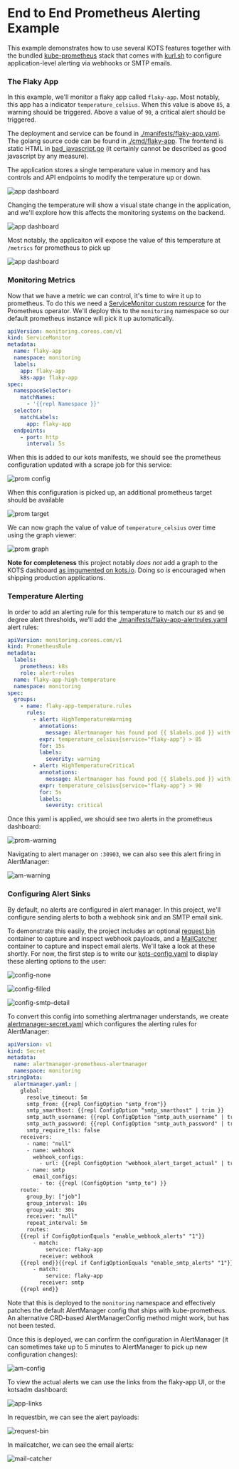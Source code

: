 End to End Prometheus Alerting Example
===========

This example demonstrates how to use several KOTS features together with the bundled [kube-prometheus](https://github.com/prometheus-operator/kube-prometheus) stack that comes with [kurl.sh](https://kurl.sh) to configure application-level alerting via webhooks or SMTP emails.


### The Flaky App

In this example, we'll monitor a flaky app called `flaky-app`. Most notably, this app has a indicator `temperature_celsius`. When this value is above `85`, a warning should be triggered. Above a value of `90`, a critical alert should be triggered.

The deployment and service can be found in [./manifests/flaky-app.yaml](./manifests/flaky-app.yaml). The golang source code can be found in [./cmd/flaky-app](./cmd/flaky-app). The frontend is static HTML in [bad_javascript.go](./cmd/flaky-app/bad_javascript.go) (it certainly cannot be described as good javascript by any measure). 

The application stores a single temperature value in memory and has controls and API endpoints to modify the temperature up or down.

![app dashboard](./img/healthy-app.png)

Changing the temperature will show a visual state change in the application, and we'll explore how this affects the monitoring systems on the backend.

![app dashboard](./img/warning-app.png)

Most notably, the applicaiton will expose the value of this temperature at `/metrics` for prometheus to pick up

![app dashboard](./img/exposed-temp.png)

### Monitoring Metrics

Now that we have a metric we can control, it's time to wire it up to prometheus. To do this we need a [ServiceMonitor custom resource](./manifests/flaky-app-servicemonitor.yaml) for the Prometheus operator. We'll deploy this to the `monitoring` namespace so our default prometheus instance will pick it up automatically.

```yaml
apiVersion: monitoring.coreos.com/v1
kind: ServiceMonitor
metadata:
  name: flaky-app
  namespace: monitoring
  labels:
    app: flaky-app
    k8s-app: flaky-app
spec:
  namespaceSelector:
    matchNames:
      - '{{repl Namespace }}'
  selector:
    matchLabels:
      app: flaky-app
  endpoints:
    - port: http
      interval: 5s
```

When this is added to our kots manifests, we should see the prometheus configuration updated with a scrape job for this service:

![prom config](./img/prom-config.png)

When this configuration is picked up, an additional prometheus target should be available

![prom target](./img/prom-target.png)

We can now graph the value of value of `temperature_celsius` over time using the graph viewer:

![prom graph](./img/prom-graph.png)

**Note for completeness** this project notably *does not* add a graph to the KOTS dashboard [as imgumented on kots.io](https://kots.io/vendor/config/dashboard-graphs/). Doing so *is* encouraged when shipping production applications.

### Temperature Alerting

In order to add an alerting rule for this temperature to match our `85` and `90` degree alert thresholds, we'll add the [./manifests/flaky-app-alertrules.yaml](./manifests/flaky-app-alertrules.yaml) alert rules:

```yaml
apiVersion: monitoring.coreos.com/v1
kind: PrometheusRule
metadata:
  labels:
    prometheus: k8s
    role: alert-rules
  name: flaky-app-high-temperature
  namespace: monitoring
spec:
  groups:
    - name: flaky-app-temperature.rules
      rules:
        - alert: HighTemperatureWarning
          annotations:
            message: Alertmanager has found pod {{ $labels.pod }} with unhealthy temperature of {{ $value }}
          expr: temperature_celsius{service="flaky-app"} > 85
          for: 15s
          labels:
            severity: warning
        - alert: HighTemperatureCritical
          annotations:
            message: Alertmanager has found pod {{ $labels.pod }} with unhealthy temperature of {{ $value }}
          expr: temperature_celsius{service="flaky-app"} > 90
          for: 5s
          labels:
            severity: critical
```

Once this yaml is applied, we should see two alerts in the prometheus dashboard:

![prom-warning](./img/prom-warning.png)

Navigating to alert manager on `:30903`, we can also see this alert firing in AlertManager:


![am-warning](./img/am-warning.png)

### Configuring Alert Sinks

By default, no alerts are configured in alert manager. In this project, we'll configure sending alerts to both a webhook sink and an SMTP email sink.

To demonstrate this easily, the project includes an optional [request bin](http://requestbin.net) container to capture and inspect webhook payloads, and a [MailCatcher](https://mailcatcher.me) container to capture and inspect email alerts. We'll take a look at these shortly. For now, the first step is to write our [kots-config.yaml](./manifests/kots-config.yaml) to display these alerting options to the user:


![config-none](./img/config-none.png)

![config-filled](./img/config-filled.png)

![config-smtp-detail](./img/config-smtp-detail.png)


To convert this config into something alertmanager understands, we create [alertmanager-secret.yaml](./manifests/flaky-app-alertmanager-secret.yaml) which configures the alerting rules for AlertManager:

```yaml
apiVersion: v1
kind: Secret
metadata:
  name: alertmanager-prometheus-alertmanager
  namespace: monitoring
stringData:
  alertmanager.yaml: |
    global:
      resolve_timeout: 5m
      smtp_from: {{repl ConfigOption "smtp_from"}}
      smtp_smarthost: {{repl ConfigOption "smtp_smarthost" | trim }}
      smtp_auth_username: {{repl ConfigOption "smtp_auth_username" | trim }}
      smtp_auth_password: {{repl ConfigOption "smtp_auth_password" | trim }}
      smtp_require_tls: false
    receivers:
      - name: "null"
      - name: webhook
        webhook_configs:
          - url: {{repl ConfigOption "webhook_alert_target_actual" | trim }}
      - name: smtp
        email_configs:
          - to: {{repl (ConfigOption "smtp_to") }}
    route:
      group_by: ["job"]
      group_interval: 10s
      group_wait: 30s
      receiver: "null"
      repeat_interval: 5m
      routes:
    {{repl if ConfigOptionEquals "enable_webhook_alerts" "1"}}
        - match:
            service: flaky-app
          receiver: webhook
    {{repl end}}{{repl if ConfigOptionEquals "enable_smtp_alerts" "1"}}
        - match:
            service: flaky-app
          receiver: smtp
    {{repl end}}
```


Note that this is deployed to the `monitoring` namespace and effectively patches the default AlertManager config that ships with kube-prometheus. An alternative CRD-based AlertManagerConfig method might work, but has not been tested.

Once this is deployed, we can confirm the configuration in AlertManager (it can sometimes take up to 5 minutes to AlertManager to pick up new configuration changes):

![am-config](./img/am-config.png)


To view the actual alerts we can use the links from the flaky-app UI, or the kotsadm dashboard:


![app-links](./img/app-links.png)

In requestbin, we can see the alert payloads:

![request-bin](./img/request-bin.png)

In mailcatcher, we can see the email alerts:

![mail-catcher](./img/mail-catcher.png)


